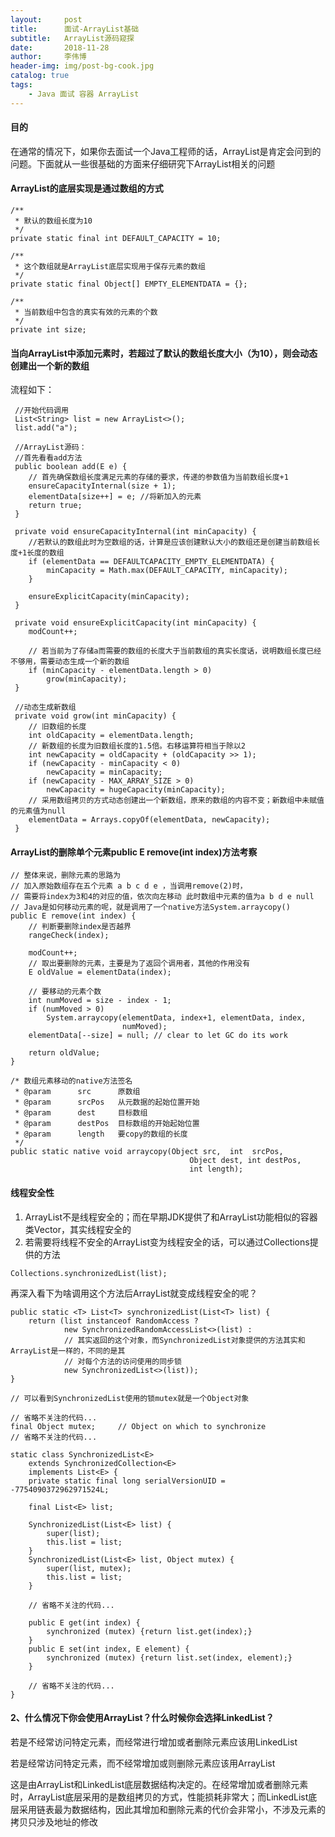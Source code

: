 ```yaml
---
layout:     post
title:      面试-ArrayList基础
subtitle:   ArrayList源码窥探
date:       2018-11-28
author:     李伟博
header-img: img/post-bg-cook.jpg
catalog: true
tags:
    - Java 面试 容器 ArrayList
---
```


#### 目的
在通常的情况下，如果你去面试一个Java工程师的话，ArrayList是肯定会问到的问题。下面就从一些很基础的方面来仔细研究下ArrayList相关的问题

#### ArrayList的底层实现是通过数组的方式

```
/**
 * 默认的数组长度为10
 */
private static final int DEFAULT_CAPACITY = 10;

/**
 * 这个数组就是ArrayList底层实现用于保存元素的数组
 */
private static final Object[] EMPTY_ELEMENTDATA = {};

/**
 * 当前数组中包含的真实有效的元素的个数
 */
private int size;
```

#### 当向ArrayList中添加元素时，若超过了默认的数组长度大小（为10），则会动态创建出一个新的数组

流程如下：

```
 //开始代码调用
 List<String> list = new ArrayList<>();
 list.add("a");
 
 //ArrayList源码：
 //首先看看add方法
 public boolean add(E e) {
    // 首先确保数组长度满足元素的存储的要求，传递的参数值为当前数组长度+1
    ensureCapacityInternal(size + 1);  
    elementData[size++] = e; //将新加入的元素
    return true;
 }
 
 private void ensureCapacityInternal(int minCapacity) {
    //若默认的数组此时为空数组的话，计算是应该创建默认大小的数组还是创建当前数组长度+1长度的数组
    if (elementData == DEFAULTCAPACITY_EMPTY_ELEMENTDATA) {
        minCapacity = Math.max(DEFAULT_CAPACITY, minCapacity);
    }

    ensureExplicitCapacity(minCapacity);
 }
 
 private void ensureExplicitCapacity(int minCapacity) {
    modCount++;

    // 若当前为了存储a而需要的数组的长度大于当前数组的真实长度话，说明数组长度已经不够用，需要动态生成一个新的数组
    if (minCapacity - elementData.length > 0)
        grow(minCapacity);
 }
 
 //动态生成新数组
 private void grow(int minCapacity) {
    // 旧数组的长度
    int oldCapacity = elementData.length;
    // 新数组的长度为旧数组长度的1.5倍。右移运算符相当于除以2
    int newCapacity = oldCapacity + (oldCapacity >> 1);
    if (newCapacity - minCapacity < 0)
        newCapacity = minCapacity;
    if (newCapacity - MAX_ARRAY_SIZE > 0)
        newCapacity = hugeCapacity(minCapacity);
    // 采用数组拷贝的方式动态创建出一个新数组，原来的数组的内容不变；新数组中未赋值的元素值为null
    elementData = Arrays.copyOf(elementData, newCapacity);
 }
```

#### ArrayList的删除单个元素public E remove(int index)方法考察


```
// 整体来说，删除元素的思路为
// 加入原始数组存在五个元素 a b c d e ，当调用remove(2)时，
// 需要将index为3和4的对应的值，依次向左移动 此时数组中元素的值为a b d e null
// Java是如何移动元素的呢，就是调用了一个native方法System.arraycopy()
public E remove(int index) {
    // 判断要删除index是否越界
    rangeCheck(index);

    modCount++;
    // 取出要删除的元素，主要是为了返回个调用者，其他的作用没有
    E oldValue = elementData(index);

    // 要移动的元素个数
    int numMoved = size - index - 1;
    if (numMoved > 0)
        System.arraycopy(elementData, index+1, elementData, index,
                         numMoved);
    elementData[--size] = null; // clear to let GC do its work

    return oldValue;
}

/* 数组元素移动的native方法签名
 * @param      src      原数组
 * @param      srcPos   从元数据的起始位置开始
 * @param      dest     目标数组
 * @param      destPos  目标数组的开始起始位置
 * @param      length   要copy的数组的长度
 */
public static native void arraycopy(Object src,  int  srcPos,
                                        Object dest, int destPos,
                                        int length);
```

#### 线程安全性
1. ArrayList不是线程安全的；而在早期JDK提供了和ArrayList功能相似的容器类Vector，其实线程安全的
2. 若需要将线程不安全的ArrayList变为线程安全的话，可以通过Collections提供的方法

```
Collections.synchronizedList(list);
```
再深入看下为啥调用这个方法后ArrayList就变成线程安全的呢？

```
public static <T> List<T> synchronizedList(List<T> list) {
    return (list instanceof RandomAccess ?
            new SynchronizedRandomAccessList<>(list) :
            // 其实返回的这个对象，而SynchronizedList对象提供的方法其实和ArrayList是一样的，不同的是其
            // 对每个方法的访问使用的同步锁
            new SynchronizedList<>(list));
}

// 可以看到SynchronizedList使用的锁mutex就是一个Object对象

// 省略不关注的代码...
final Object mutex;     // Object on which to synchronize
// 省略不关注的代码...

static class SynchronizedList<E>
    extends SynchronizedCollection<E>
    implements List<E> {
    private static final long serialVersionUID = -7754090372962971524L;

    final List<E> list;

    SynchronizedList(List<E> list) {
        super(list);
        this.list = list;
    }
    SynchronizedList(List<E> list, Object mutex) {
        super(list, mutex);
        this.list = list;
    }

    // 省略不关注的代码...

    public E get(int index) {
        synchronized (mutex) {return list.get(index);}
    }
    public E set(int index, E element) {
        synchronized (mutex) {return list.set(index, element);}
    }
    
    // 省略不关注的代码...
}
```

#### 2、什么情况下你会使用ArrayList？什么时候你会选择LinkedList？

若是不经常访问特定元素，而经常进行增加或者删除元素应该用LinkedList

若是经常访问特定元素，而不经常增加或则删除元素应该用ArrayList

这是由ArrayList和LinkedList底层数据结构决定的。在经常增加或者删除元素时，ArrayList底层采用的是数组拷贝的方式，性能损耗非常大；而LinkedList底层采用链表最为数据结构，因此其增加和删除元素的代价会非常小，不涉及元素的拷贝只涉及地址的修改






 

